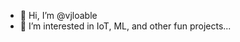 - 👋 Hi, I’m @vjloable
- 👀 I’m interested in IoT, ML, and other fun projects...

<!---
vjloable/vjloable is a ✨ special ✨ repository because its `README.md` (this file) appears on your GitHub profile.
You can click the Preview link to take a look at your changes.
--->
